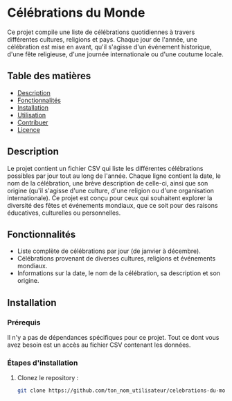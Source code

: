 # Célébrations du Monde

Ce projet compile une liste de célébrations quotidiennes à travers différentes cultures, religions et pays. Chaque jour de l'année, une célébration est mise en avant, qu'il s'agisse d'un événement historique, d'une fête religieuse, d'une journée internationale ou d'une coutume locale.

## Table des matières

- [Description](#description)
- [Fonctionnalités](#fonctionnalités)
- [Installation](#installation)
- [Utilisation](#utilisation)
- [Contribuer](#contribuer)
- [Licence](#licence)

## Description

Le projet contient un fichier CSV qui liste les différentes célébrations possibles par jour tout au long de l'année. Chaque ligne contient la date, le nom de la célébration, une brève description de celle-ci, ainsi que son origine (qu'il s'agisse d'une culture, d'une religion ou d'une organisation internationale). Ce projet est conçu pour ceux qui souhaitent explorer la diversité des fêtes et événements mondiaux, que ce soit pour des raisons éducatives, culturelles ou personnelles.

## Fonctionnalités

- Liste complète de célébrations par jour (de janvier à décembre).
- Célébrations provenant de diverses cultures, religions et événements mondiaux.
- Informations sur la date, le nom de la célébration, sa description et son origine.

## Installation

### Prérequis

Il n'y a pas de dépendances spécifiques pour ce projet. Tout ce dont vous avez besoin est un accès au fichier CSV contenant les données.

### Étapes d'installation

1. Clonez le repository :

   ```bash
   git clone https://github.com/ton_nom_utilisateur/celebrations-du-monde.git